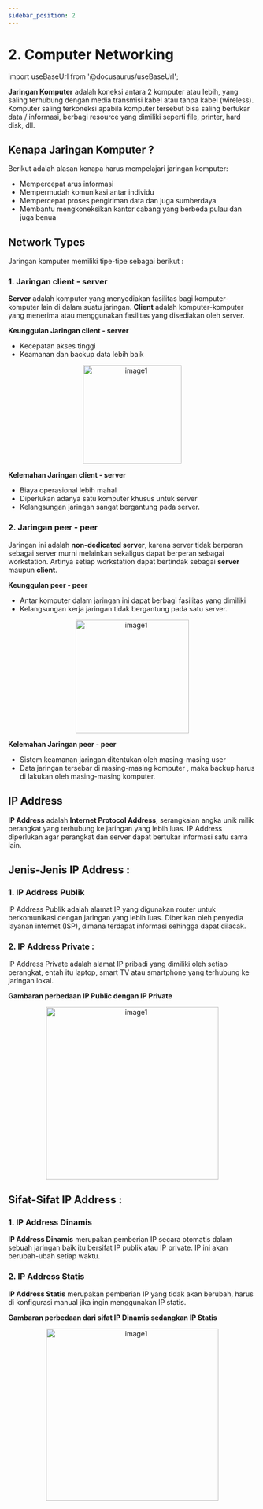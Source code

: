 ```yaml
---
sidebar_position: 2
---
```


# 2. Computer Networking

import useBaseUrl from '@docusaurus/useBaseUrl';

**Jaringan Komputer** adalah koneksi antara 2 komputer atau lebih, yang saling terhubung dengan media transmisi kabel atau tanpa kabel (wireless). Komputer saling terkoneksi apabila komputer tersebut bisa saling bertukar data / informasi, berbagi resource yang dimiliki seperti file, printer, hard disk, dll.

## Kenapa Jaringan Komputer ?
Berikut adalah alasan kenapa harus mempelajari jaringan komputer:
- Mempercepat arus informasi 
- Mempermudah komunikasi antar individu 
- Mempercepat proses pengiriman data dan juga sumberdaya 
- Membantu mengkoneksikan kantor cabang yang berbeda pulau dan juga benua

## Network Types
Jaringan komputer memiliki tipe-tipe sebagai berikut :

### 1. Jaringan client - server
**Server** adalah komputer yang menyediakan fasilitas bagi komputer-komputer lain di dalam suatu jaringan. **Client** adalah komputer-komputer yang menerima atau menggunakan fasilitas yang disediakan oleh server.

**Keunggulan Jaringan client - server**
- Kecepatan akses tinggi
- Keamanan dan backup data lebih baik

<center>
<img alt="image1" src={useBaseUrl('img/docs/net1.png')} height="200px"/>
</center>

**Kelemahan Jaringan client - server**
- Biaya operasional lebih mahal
- Diperlukan adanya satu komputer khusus untuk server
- Kelangsungan jaringan sangat bergantung pada server.

### 2. Jaringan peer - peer
Jaringan ini adalah **non-dedicated server**, karena server tidak berperan sebagai server murni melainkan sekaligus dapat berperan sebagai workstation. Artinya setiap workstation dapat bertindak sebagai **server** maupun **client**.

**Keunggulan peer - peer**
- Antar komputer dalam jaringan ini dapat berbagi fasilitas yang dimiliki
- Kelangsungan kerja jaringan tidak bergantung pada satu server.

<center>
<img alt="image1" src={useBaseUrl('img/docs/net2.png')} height="230px"/>
</center>

**Kelemahan Jaringan peer - peer**
- Sistem keamanan jaringan ditentukan oleh masing-masing user
- Data jaringan tersebar di masing-masing komputer , maka backup harus di lakukan oleh masing-masing komputer.

## IP Address
**IP Address** adalah **Internet Protocol Address**, serangkaian angka unik milik perangkat yang terhubung ke jaringan yang lebih luas. IP Address diperlukan agar perangkat dan server dapat bertukar informasi satu sama lain.

## Jenis-Jenis IP Address :

### 1. IP Address Publik
IP Address Publik adalah alamat IP yang digunakan router untuk berkomunikasi dengan jaringan yang lebih luas. Diberikan oleh penyedia layanan internet (ISP), dimana terdapat informasi sehingga dapat dilacak.

### 2. IP Address Private :
IP Address Private adalah alamat IP pribadi yang dimiliki oleh setiap perangkat, entah itu laptop, smart TV atau smartphone yang terhubung ke jaringan lokal.

**Gambaran perbedaan IP Public dengan IP Private**

<center>
<img alt="image1" src={useBaseUrl('img/docs/net3.png')} height="350px"/>
</center>

## Sifat-Sifat IP Address :

### 1. IP Address Dinamis
**IP Address Dinamis** merupakan pemberian IP secara otomatis dalam sebuah jaringan baik itu bersifat IP publik atau IP private. IP ini akan berubah-ubah setiap waktu.

### 2. IP Address Statis
**IP Address Statis** merupakan pemberian IP yang tidak akan berubah, harus di konfigurasi manual jika ingin menggunakan IP statis.

**Gambaran perbedaan dari sifat IP Dinamis sedangkan IP Statis**

<center>
<img alt="image1" src={useBaseUrl('img/docs/net4.png')} height="350px"/>
</center>

